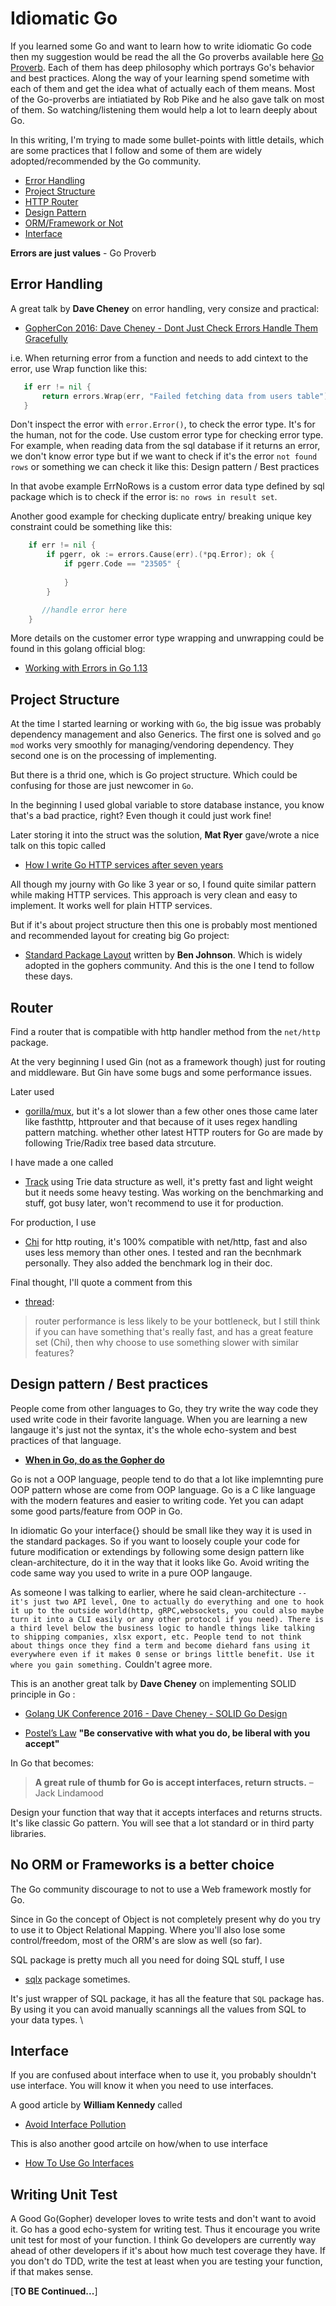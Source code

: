 # Idiomatic Go 

If you learned some Go and want to learn how to write idiomatic Go code then my suggestion would be read the all the Go proverbs available here [Go Proverb](https://go-proverbs.github.io/). Each of them has deep philosophy which portrays Go's behavior and best practices.  Along the way of your learning spend sometime with each of them and get the idea what of actually each of them means. Most of the Go-proverbs are intiatiated by Rob Pike and he also gave talk on most of them. So watching/listening them would help a lot to learn deeply about Go.   

In this writing, I'm trying to made some bullet-points with little details, which are some practices that I follow and some of them are widely adopted/recommended by the Go community.  

* [Error Handling](#Error-Handling)
* [Project Structure](#Error-Handling)
* [HTTP Router](#Router)
* [Design Pattern](#Design-pattern-/-Best-practices)
* [ORM/Framework or Not](#No-ORM-or-Frameworks-is-a-better-choice)
* [Interface](#Interface)

**Errors are just values**  - Go Proverb

## Error Handling

A great talk by **Dave Cheney** on error handling, very consize and practical: 
* [GopherCon 2016: Dave Cheney - Dont Just Check Errors Handle Them Gracefully](https://www.youtube.com/watch?v=lsBF58Q-DnY) 

i.e. When returning error from a function and needs to add cintext to the error, use Wrap function like this: 

```go 
   if err != nil {
       return errors.Wrap(err, "Failed fetching data from users table")
   }
```

Don't inspect the error with  `error.Error()`, to check the error type. It's for the human, not for the code. Use  custom error type for checking error type. For example, when reading data from the sql database if it returns an error, we don't know error type but if we want to check if it's the error `not found rows`  or something we can check it like this: Design pattern / Best practices

In that avobe example ErrNoRows is a custom error data type defined by sql package which is to check if the error is: `no rows in result set`.  

Another good example for checking duplicate entry/ breaking unique key constraint could be something like this:

```go 
	if err != nil {
		if pgerr, ok := errors.Cause(err).(*pq.Error); ok {
			if pgerr.Code == "23505" {
	           
			}
		}

	   //handle error here
	}

```

More details on the customer error type wrapping and unwrapping could be found in this golang official blog:
* [Working with Errors in Go 1.13](https://blog.golang.org/go1.13-errors)


## Project Structure 

At the time I started learning or working with `Go`, the big issue was probably dependency management and  also Generics. The first one is solved and `go mod` works very smoothly for managing/vendoring dependency. They second one is on the processing of implementing.     

But there is a thrid one, which is Go project structure. Which could be confusing for those are just newcomer in `Go`. 

In the beginning I used global variable to store database instance, you know that's a bad practice, right? Even though it could just work fine!  

Later storing it into the struct was the solution, **Mat Ryer** gave/wrote a nice talk on this topic called 
* [How I write Go HTTP services after seven years](https://medium.com/@matryer/how-i-write-go-http-services-after-seven-years-37c208122831)  

All though my journy with Go like 3 year or so, I found quite similar pattern while making HTTP services. This approach is very clean and easy to implement. It works well for plain HTTP services.      

But if it's about project structure then this one is probably most mentioned and recommended layout for creating big Go project:
* [Standard Package Layout](https://medium.com/@benbjohnson/standard-package-layout-7cdbc8391fc1) written by **Ben Johnson**. Which is widely adopted in the gophers community. And this is the one I tend to follow these days.

## Router 

Find a router that is compatible with http handler method from the `net/http` package. 

At the very beginning I used Gin (not as a framework though) just for routing and middleware. But Gin have some bugs and some performance issues. 

Later used 
* [gorilla/mux](https://github.com/gorilla/mux), but it's a lot slower than a few other ones those came later like fasthttp, httprouter and that because of it uses regex handling pattern matching. whether other latest HTTP routers for Go are made by following Trie/Radix tree based data strcuture.

I have made a one called 
* [Track](https://github.com/monirz/track) using Trie data structure as well, it's pretty fast and light weight but it needs some heavy testing. Was working on the benchmarking and stuff, got busy later,  won't recommend to use it for production. 

For production, I use 
 * [Chi](https://github.com/go-chi/chi) for http routing, it's 100% compatible with net/http, fast and also uses less memory than other ones. I tested and ran the becnhmark personally. They also added the benchmark log in their doc. 

Final thought, I'll quote a comment from this 
 * [thread](https://www.reddit.com/r/golang/comments/a3qcid/httprouter_chi_gin_gorillamux/):
> router performance is less likely to be your bottleneck, but I still think if you can have something that's really fast, and has a great feature set (Chi), then why choose to use something slower with similar features?     


## Design pattern / Best practices

 People come from other languages to Go, they try write the way code they used write code in their favorite language. When you are learning a new langauge it's just not the syntax, it's the whole echo-system and best practices of that language. 
 
 * **[When in Go, do as the Gopher do](https://talks.golang.org/2014/readability.slide#1)**  

 Go is not a OOP language, people tend to do that a lot like implemnting pure OOP pattern whose are come from OOP language. Go is a C like language with the modern features and easier to writing code. Yet you can adapt some good parts/feature from OOP in Go.       

In idiomatic Go your interface{} should be small like they way it is used in the standard packages. So if you want to loosely couple your code for future modification or extendings by following some design pattern like clean-architecture, do it in the way that it looks like Go. Avoid writing the code same way you used to write in a pure OOP langauge. 

As someone I was talking to earlier, where he said clean-architecture `-- it's just two API level, One to actually do everything and one to hook it up to the outside world(http, gRPC,websockets, you could also maybe turn it into a CLI easily or any other protocol if you need). There is a third level below the business logic to handle things like talking to shipping companies, xlsx export, etc. People tend to not think about things once they find a term and become diehard fans using it everywhere even if it makes 0 sense or brings little benefit. Use it where you gain something.` Couldn't agree more. 
        

This is an another great talk by **Dave Cheney** on implementing SOLID principle in Go : 
* [Golang UK Conference 2016 - Dave Cheney - SOLID Go Design](https://www.youtube.com/watch?v=zzAdEt3xZ1M)  

* [Postel’s Law](https://en.wikipedia.org/wiki/Robustness_principle)
**"Be conservative with what you do, be liberal with you accept"**

In Go that becomes:

>**A great rule of thumb for Go is accept interfaces, return structs.**
                                                         –Jack Lindamood 

Design your function that way that it accepts interfaces and returns structs. It's like classic Go pattern. You will see that a lot standard or in third party libraries.    


## No ORM or Frameworks is a better choice 

The Go community discourage to not to use a Web framework mostly for Go.  

Since in Go the concept of Object is not completely present why do you try to use it to Object Relational Mapping. Where you'll also lose some control/freedom, most of the ORM's are slow as well (so far).   

SQL package is pretty much all you need for doing SQL stuff, I use 
* [sqlx](https://github.com/jmoiron/sqlx) package sometimes.

 It's just wrapper of SQL package, it has all the feature that `SQL` package has. By using it you can avoid manually scannings all the values from SQL to your data types.  \


## Interface

If you are confused about interface when to use it, you probably shouldn't use interface. You will know it when you need to use interfaces. 

A good article by **William Kennedy** called 
* [Avoid Interface Pollution](https://www.ardanlabs.com/blog/2016/10/avoid-interface-pollution.html) 

This is also another good artcile on how/when to use interface 
* [How To Use Go Interfaces](https://blog.chewxy.com/2018/03/18/golang-interfaces/) 

## Writing Unit Test 
A Good Go(Gopher) developer loves to write tests and don't want to avoid it. 
Go has a good echo-system for writing test. Thus it encourage you write unit test for most of your function. I think Go developers are currently way ahead of other developers if it's about how much test coverage they have. 
If you don't do TDD, write the test at least when you are testing your function, if that makes sense.

[**TO BE Continued...**]


                                                                                                                   